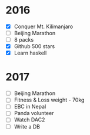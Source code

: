 # 2016

* [x] Conquer Mt. Kilimanjaro
* [ ] Beijing Marathon
* [ ] 8 packs
* [x] Github 500 stars
* [x] Learn haskell

# 2017

* [ ] Beijing Marathon
* [ ] Fitness & Loss weight - 70kg
* [ ] EBC in Nepal
* [ ] Panda volunteer
* [ ] Watch DAC2
* [ ] Write a DB
